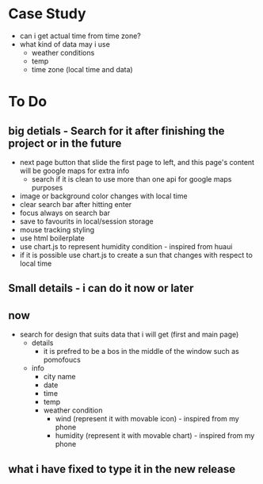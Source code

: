 # Case Study

-   can i get actual time from time zone?
-   what kind of data may i use
    -   weather conditions
    -   temp
    -   time zone (local time and data)

# To Do

## big detials - Search for it after finishing the project or in the future

-   next page button that slide the first page to left, and this page's content will be google maps for extra info
    -   search if it is clean to use more than one api for google maps purposes
-   image or background color changes with local time
-   clear search bar after hitting enter
-   focus always on search bar
-   save to favourits in local/session storage
-   mouse tracking styling
-   use html boilerplate
-   use chart.js to represent humidity condition - inspired from huaui
-   if it is possible use chart.js to create a sun that changes with respect to local time

## Small details - i can do it now or later

## now

-   search for design that suits data that i will get (first and main page)
    -   details
        -   it is prefred to be a bos in the middle of the window such as pomofoucs
    -   info
        -   city name
        -   date
        -   time
        -   temp
        -   weather condition
            -   wind (represent it with movable icon) - inspired from my phone
            -   humidity (represent it with movable chart) - inspired from my phone

## what i have fixed to type it in the new release
